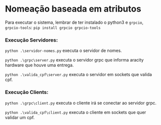 # Nomeação baseada em atributos
Para executar o sistema, lembrar de ter instalado o python3 e `grpcio`, `grpcio-tools`:
`pip install grpcio grpcio-tools`

### Execução Servidores:
`python .\servidor-nomes.py` executa o servidor de nomes.

`python .\grpc\server.py` executa o servidor grpc que informa aracity hardware que houve uma entrega.

`python .\valida_cpf\server.py` executa o servidor em sockets que valida cpf.

### Execução Clients:
`python .\grpc\client.py` executa o cliente irá se conectar ao servidor grpc.

`python .\valida_cpf\client.py` executa o cliente em sockets que quer validar um cpf.
